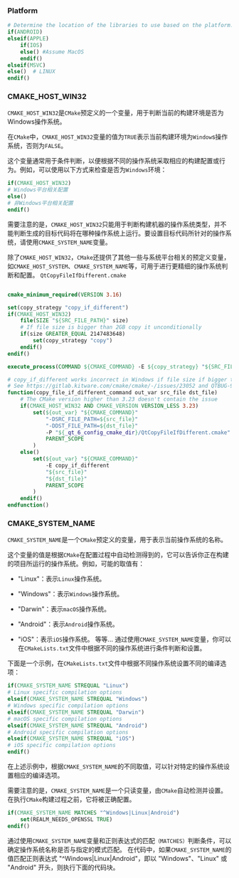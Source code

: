 ### Platform
```cmake
# Determine the location of the libraries to use based on the platform.
if(ANDROID)
elseif(APPLE)
    if(IOS)
    else() #Assume MacOS
    endif()
elseif(MSVC)
else()  # LINUX
endif()
```
### CMAKE_HOST_WIN32
`CMAKE_HOST_WIN32`是`CMake`预定义的一个变量，用于判断当前的构建环境是否为Windows操作系统。

在`CMake`中，`CMAKE_HOST_WIN32`变量的值为`TRUE`表示当前构建环境为`Window`s操作系统，否则为`FALSE`。

这个变量通常用于条件判断，以便根据不同的操作系统采取相应的构建配置或行为。例如，可以使用以下方式来检查是否为`Windows`环境：

```cmake
if(CMAKE_HOST_WIN32)
# Windows平台相关配置
else()
# 非Windows平台相关配置
endif()
```        
需要注意的是，`CMAKE_HOST_WIN32`只能用于判断构建机器的操作系统类型，并不能判断生成的目标代码将在哪种操作系统上运行。要设置目标代码所针对的操作系统，请使用`CMAKE_SYSTEM_NAME`变量。

除了`CMAKE_HOST_WIN32`，`CMake`还提供了其他一些与系统平台相关的预定义变量，如`CMAKE_HOST_SYSTEM`、`CMAKE_SYSTEM_NAME`等，可用于进行更精细的操作系统判断和配置。
`QtCopyFileIfDifferent.cmake`
```cmake

cmake_minimum_required(VERSION 3.16)

set(copy_strategy "copy_if_different")
if(CMAKE_HOST_WIN32)
    file(SIZE "${SRC_FILE_PATH}" size)
    # If file size is bigger than 2GB copy it unconditionally
    if(size GREATER_EQUAL 2147483648)
        set(copy_strategy "copy")
    endif()
endif()

execute_process(COMMAND ${CMAKE_COMMAND} -E ${copy_strategy} "${SRC_FILE_PATH}" "${DST_FILE_PATH}")
```

```cmake
# copy_if_different works incorrect in Windows if file size if bigger than 2GB.
# See https://gitlab.kitware.com/cmake/cmake/-/issues/23052 and QTBUG-99491 for details.
function(copy_file_if_different_command out_var src_file dst_file)
    # The CMake version higher than 3.23 doesn't contain the issue
    if(CMAKE_HOST_WIN32 AND CMAKE_VERSION VERSION_LESS 3.23)
        set(${out_var} "${CMAKE_COMMAND}"
            "-DSRC_FILE_PATH=${src_file}"
            "-DDST_FILE_PATH=${dst_file}"
            -P "${_qt_6_config_cmake_dir}/QtCopyFileIfDifferent.cmake"
            PARENT_SCOPE
        )
    else()
        set(${out_var} "${CMAKE_COMMAND}"
            -E copy_if_different
            "${src_file}"
            "${dst_file}"
            PARENT_SCOPE
        )
    endif()
endfunction()
```
### CMAKE_SYSTEM_NAME
`CMAKE_SYSTEM_NAME`是一个`CMake`预定义的变量，用于表示当前操作系统的名称。

这个变量的值是根据`CMake`在配置过程中自动检测得到的，它可以告诉你正在构建的项目所运行的操作系统。例如，可能的取值有：

+ "Linux"：表示`Linux`操作系统。

+ "Windows"：表示`Windows`操作系统。
+ "Darwin"：表示`macOS`操作系统。
+ "Android"：表示`Android`操作系统。
+ "iOS"：表示`iOS`操作系统。
等等...
通过使用`CMAKE_SYSTEM_NAME`变量，你可以在`CMakeLists.txt`文件中根据不同的操作系统进行条件判断和设置。

下面是一个示例，在`CMakeLists.txt`文件中根据不同操作系统设置不同的编译选项：

```cmake
if(CMAKE_SYSTEM_NAME STREQUAL "Linux")
# Linux specific compilation options
elseif(CMAKE_SYSTEM_NAME STREQUAL "Windows")
# Windows specific compilation options
elseif(CMAKE_SYSTEM_NAME STREQUAL "Darwin")
# macOS specific compilation options
elseif(CMAKE_SYSTEM_NAME STREQUAL "Android")
# Android specific compilation options
elseif(CMAKE_SYSTEM_NAME STREQUAL "iOS")
# iOS specific compilation options
endif()
```
在上述示例中，根据`CMAKE_SYSTEM_NAME`的不同取值，可以针对特定的操作系统设置相应的编译选项。

需要注意的是，`CMAKE_SYSTEM_NAME`是一个只读变量，由`CMake`自动检测并设置。在执行`CMake`构建过程之前，它将被正确配置。

```cmake
if(CMAKE_SYSTEM_NAME MATCHES "^Windows|Linux|Android")
    set(REALM_NEEDS_OPENSSL TRUE)
endif()
```
通过使用`CMAKE_SYSTEM_NAME`变量和正则表达式的匹配`（MATCHES）`判断条件，可以确定操作系统名称是否与指定的模式匹配。
在代码中，如果`CMAKE_SYSTEM_NAME`的值匹配正则表达式 "^Windows|Linux|Android"，即以 "Windows"、"Linux" 或 "Android" 开头，则执行下面的代码块。